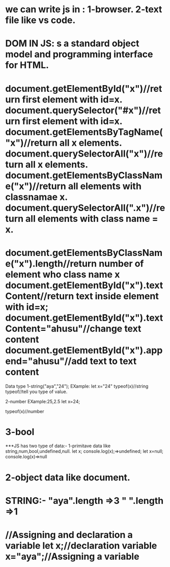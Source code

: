 we can write js in :
1-browser.
2-text file like vs code.
======================
DOM IN JS: s a standard object model and programming interface for HTML.
======================
document.getElementById("x")//return first element with id=x.
document.querySelector("#x")//return first element with id=x.
document.getElementsByTagName("x")//return all x elements.
document.querySelectorAll("x")//return all x elements.
document.getElementsByClassName("x")//return all elements with classnamae x.
document.querySelectorAll(".x")//return all elements with class name = x.
===============================================
document.getElementsByClassName("x").length//return number of element who class name x
document.getElementById("x").textContent//return text inside element with id=x; 
document.getElementById("x").textContent="ahusu"//change text content
document.getElementById("x").append="ahusu"//add text to text content
===============================================
Data type
1-string("aya","24");
EXample:
let x="24"
typeof(x)//string
typeof//tell you type of value.

2-number
EXample:25,2.5
let x=24;

typeof(x)//number

3-bool
===============
***JS has two type of data:-
1-primitave data like string,num,bool,undefined,null.
let x;
console.log(x);=>undefined;
let x=null;
console.log(x)=>null

2-object data like document.
==========================
STRING:-
"aya".length =>3
" ".length =>1
===============================================
//Assigning and declaration  a variable
let x;//declaration variable
x="aya";//Assigning a variable
===============================================

